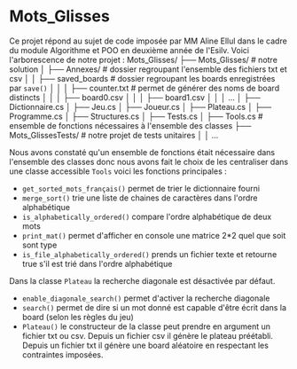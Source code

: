 ﻿# Mots_Glisses
Ce projet répond au sujet de code imposée par MM Aline Ellul dans le cadre du module Algorithme et POO en deuxième année de l'Esilv. 
Voici l'arborescence de notre projet :
Mots_Glisses/
├──  Mots_Glisses/ # notre solution
│  ├──  Annexes/  # dossier regroupant l'ensemble des fichiers txt et csv
│  │  ├──  saved_boards # dossier regroupant les boards enregistrées par `save()`
│  │  │  ├── counter.txt # permet de générer des noms de board distincts
│  │  │  ├── board0.csv
│  │  │  ├── board1.csv
│  │  │  ...
│  ├──  Dictionnaire.cs
│  ├──  Jeu.cs
│  ├──  Joueur.cs
│  ├──  Plateau.cs
│  ├──  Programme.cs
│  ├──  Structures.cs
│  ├──  Tests.cs
│  ├──  Tools.cs # ensemble de fonctions nécessaires à l'ensemble des classes
├──  Mots_GlissesTests/  # notre projet de tests unitaires
│  │ ...

Nous avons constaté qu'un ensemble de fonctions était nécessaire dans l'ensemble des classes donc nous avons fait le choix de les centraliser dans une classe accessible `Tools` voici les fonctions principales :

 - `get_sorted_mots_français()` permet de trier le dictionnaire fourni
 - `merge_sort()` trie une liste de chaines de caractères dans l'ordre alphabétique
 - `is_alphabetically_ordered()` compare l'ordre alphabétique de deux mots
 - `print_mat()` permet d'afficher en console une matrice 2*2 quel que soit sont type
 - `is_file_alphabetically_ordered()` prends un fichier texte et retourne true s'il est trié dans l'ordre alphabétique

Dans la classe `Plateau` la recherche diagonale est désactivée par défaut.

 - `enable_diagonale_search()` permet d'activer la recherche diagonale
 - `search()` permet de dire si un mot donné est capable d'être écrit dans la board (selon les règles du jeu)
 - `Plateau()` le constructeur de la classe peut prendre en argument un fichier txt ou csv. Depuis un fichier csv il génère le plateau préétabli. Depuis un fichier txt il génère une board aléatoire en respectant les contraintes imposées.
